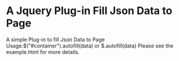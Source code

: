# A Jquery Plug-in Fill Json Data to Page

A simple Plug-in to fill Json Data to Page
Usage:$("#container").autofill(data) or $.autofill(data)
Please see the example.html for more details.
